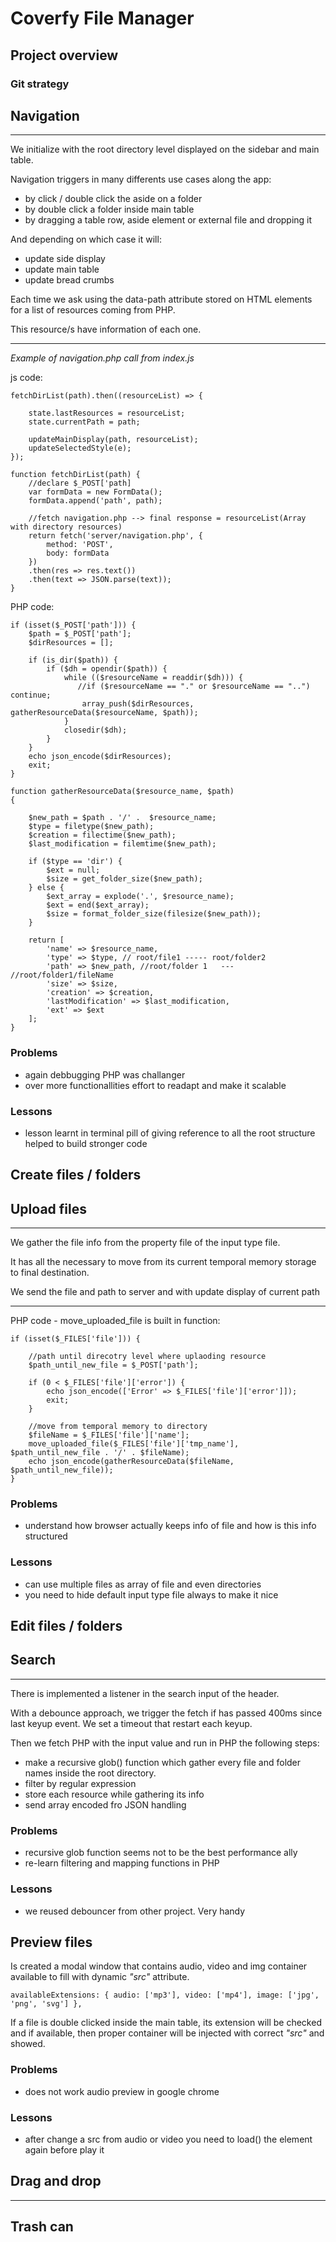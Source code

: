 # Coverfy File Manager 



## Project overview

### Git strategy

## Navigation
<hr>

We initialize with the root directory level displayed on the sidebar and main table.

Navigation triggers in many differents use cases along the app:

- by click / double click the aside on a folder
- by double click a folder inside main table
- by dragging a table row, aside element or external file and dropping it

And depending on which case it will:

- update side display
- update main table
- update bread crumbs

Each time we ask using the data-path attribute stored on HTML elements for a list of resources coming from PHP.

This resource/s have information of each one.

<hr>
<i>Example of navigation.php call from index.js</i>


js code:
````
fetchDirList(path).then((resourceList) => {

    state.lastResources = resourceList;
    state.currentPath = path;

    updateMainDisplay(path, resourceList);
    updateSelectedStyle(e);
});

function fetchDirList(path) {
    //declare $_POST['path]
    var formData = new FormData();
    formData.append('path', path);

    //fetch navigation.php --> final response = resourceList(Array with directory resources) 
    return fetch('server/navigation.php', {
        method: 'POST',
        body: formData
    })
    .then(res => res.text())
    .then(text => JSON.parse(text));
}
````
PHP code:

````
if (isset($_POST['path'])) {
    $path = $_POST['path'];
    $dirResources = [];

    if (is_dir($path)) {
        if ($dh = opendir($path)) {
            while (($resourceName = readdir($dh))) { 
               //if ($resourceName == "." or $resourceName == "..") continue;
                array_push($dirResources, gatherResourceData($resourceName, $path));
            }
            closedir($dh);
        }
    }
    echo json_encode($dirResources);
    exit;
}

function gatherResourceData($resource_name, $path)
{

    $new_path = $path . '/' .  $resource_name;
    $type = filetype($new_path);
    $creation = filectime($new_path);
    $last_modification = filemtime($new_path);

    if ($type == 'dir') {
        $ext = null;
        $size = get_folder_size($new_path);
    } else {
        $ext_array = explode('.', $resource_name);
        $ext = end($ext_array);
        $size = format_folder_size(filesize($new_path));
    }

    return [
        'name' => $resource_name,
        'type' => $type, // root/file1 ----- root/folder2
        'path' => $new_path, //root/folder 1   --- //root/folder1/fileName
        'size' => $size,
        'creation' => $creation,
        'lastModification' => $last_modification,
        'ext' => $ext
    ];
}
````


### Problems

- again debbugging PHP was challanger 
- over more functionallities effort to readapt and make it scalable
### Lessons
- lesson learnt in terminal pill of giving reference to all the root structure helped to build stronger code

## Create files / folders

## Upload files
<hr>

We gather the file info from the property file of the input type file.

It has all the necessary to move from its current temporal memory storage to final destination. 

We send the file and path to server and with update display of current path
<hr>

PHP code - move_uploaded_file is built in function:
```
if (isset($_FILES['file'])) {

    //path until direcotry level where uplaoding resource
    $path_until_new_file = $_POST['path'];

    if (0 < $_FILES['file']['error']) {
        echo json_encode(['Error' => $_FILES['file']['error']]);
        exit;
    }

    //move from temporal memory to directory
    $fileName = $_FILES['file']['name'];
    move_uploaded_file($_FILES['file']['tmp_name'], $path_until_new_file . '/' . $fileName);
    echo json_encode(gatherResourceData($fileName, $path_until_new_file));
}
```
### Problems
- understand how browser actually keeps info of file and how is this info structured 

### Lessons
- can use multiple files as array of file and even directories
- you need to hide default input type file always to make it nice

## Edit files / folders

## Search
<hr>
There is implemented a listener in the search input of the header.

With a debounce approach, we trigger the fetch if has passed 400ms since last keyup event. We set a timeout that restart each keyup.

Then we fetch PHP with the input value and run in PHP the following steps: 

- make a recursive glob() function which gather every file and folder names inside the root directory.
- filter by regular expression
- store each resource while gathering its info
- send array encoded fro JSON handling

### Problems
- recursive glob function seems not to be the best performance ally
- re-learn filtering and mapping functions in PHP
### Lessons
- we reused debouncer from other project. Very handy

## Preview files
Is created a modal window that contains audio, video and img container available to fill with dynamic <i>"src"</i> attribute.

```
availableExtensions: { audio: ['mp3'], video: ['mp4'], image: ['jpg', 'png', 'svg'] },
```

If a file is double clicked inside the main table, its extension will be checked and if available, then proper container will be injected with correct <i>"src"</i> and showed.

### Problems
- does not work audio preview in google chrome

### Lessons
- after change a src from audio or video you need to load() the element again before play it

## Drag and drop
<hr>


## Trash can




